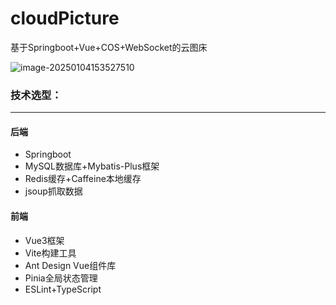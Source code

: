 # cloudPicture
基于Springboot+Vue+COS+WebSocket的云图床

![image-20250104153527510](https://bu.dusays.com/2025/01/04/6778e4eae9726.png)

### 技术选型：

<hr>

#### 后端

* Springboot
* MySQL数据库+Mybatis-Plus框架
* Redis缓存+Caffeine本地缓存
* jsoup抓取数据

#### 前端

* Vue3框架
* Vite构建工具
* Ant Design Vue组件库
* Pinia全局状态管理
* ESLint+TypeScript
